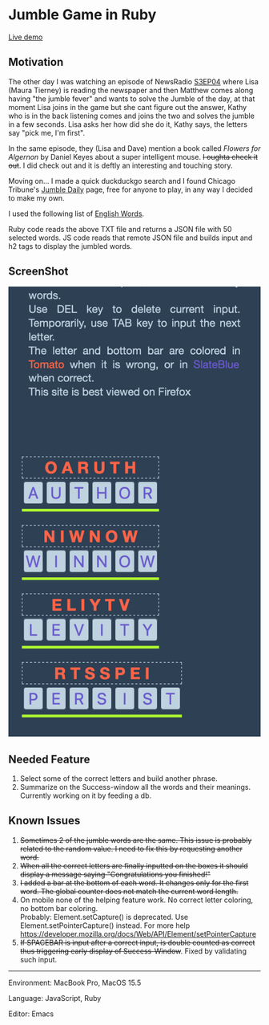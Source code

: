 # Jumble Game in Ruby

[Live demo](https://ndlopez.github.io/jumble_game/)

## Motivation
The other day I was watching an episode of NewsRadio [S3EP04](https://youtu.be/gozYnV5bxL0) where Lisa (Maura Tierney) is reading the newspaper and then Matthew comes along having "the jumble fever" and wants to solve the Jumble of the day, at that moment Lisa joins in the game but she cant figure out the answer, Kathy who is in the back listening comes and joins the two and solves the jumble in a few seconds. Lisa asks her how did she do it, Kathy says, the letters say "pick me, I'm first".

In the same episode, they (Lisa and Dave) mention a book called <em>Flowers for Algernon</em> by Daniel Keyes about a super intelligent mouse. ~~I oughta check it out~~. I did check out and it is deftly an interesting and touching story. 

Moving on... I made a quick duckduckgo search and I found Chicago Tribune's [Jumble Daily](https://fun.chicagotribune.com/game/tca-jumble-daily) page, free for anyone to play, in any way I decided to make my own.

I used the following list of [English Words](https://svnweb.freebsd.org/csrg/share/dict/words?view=log). 

Ruby code reads the above TXT file and returns a JSON file with 50 selected words. JS code reads that remote JSON file and builds input and h2 tags to display the jumbled words.

## ScreenShot
![Mobile View](data/jumble_game_20220528.png)

## Needed Feature
1. Select some of the correct letters and build another phrase.
2. Summarize on the Success-window all the words and their meanings. Currently working on it by feeding a db. 

## Known Issues
1. ~~Sometimes 2 of the jumble words are the same. This issue is probably related to the random value. I need to fix this by requesting another word.~~
2. ~~When all the correct letters are finally inputted on the boxes it should display a message saying "Congratulations you finished!"~~
3. ~~I added a bar at the bottom of each word. It changes only for the first word. The global counter does not match the current word length.~~
4. On mobile none of the helping feature work. No correct letter coloring, no bottom bar coloring.<br>Probably: Element.setCapture() is deprecated. Use Element.setPointerCapture() instead. For more help https://developer.mozilla.org/docs/Web/API/Element/setPointerCapture
5. ~~If SPACEBAR is input after a correct input, is double counted as correct thus triggering early display of Success-Window~~. Fixed by validating such input. 

---
Environment: MacBook Pro, MacOS 15.5

Language: JavaScript, Ruby

Editor: Emacs
